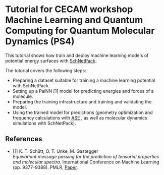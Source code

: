 # Tutorial for CECAM workshop Machine Learning and Quantum Computing for Quantum Molecular Dynamics (PS4)

This tutorial shows how train and deploy machine learning models of potential energy surfaces with [SchNetPack](https://https://github.com/atomistic-machine-learning/schnetpack).

The tutorial covers the following steps:

*   Preparing a dataset suitable for training a machine learning potential with SchNetPack.
*   Setting up a PaiNN [1] model for predicting energies and forces of a molecule.
*   Preparing the training infrastructure and training and validating the model.
*   Using the trained model for predictions (geometry optimization and frequency calculations with [ASE](https://wiki.fysik.dtu.dk/ase/) , as well as molecular dynamics simulations with SchNetPack).

## References

* [1] K. T. Schütt, O. T. Unke, M. Gastegger  
*Equivariant message passing for the prediction of tensorial properties and molecular spectra.* 
International Conference on Machine Learning (pp. 9377-9388). PMLR, [Paper](https://proceedings.mlr.press/v139/schutt21a.html).
